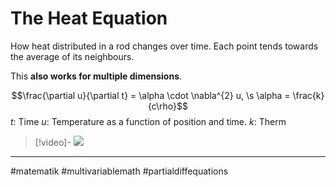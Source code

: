 # The Heat Equation
How heat distributed in a rod changes over time. Each point tends towards the average of its neighbours.

This **also works for multiple dimensions**.

$$\frac{\partial u}{\partial t} = \alpha \cdot \nabla^{2} u, \s \alpha = \frac{k}{c\rho}$$
$t$: Time
$u$: Temperature as a function of position and time.
$k$: Therm


>[!video]-
>![](https://www.youtube.com/watch?v=ly4S0oi3Yz8)


---
#matematik #multivariablemath #partialdiffequations